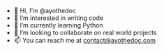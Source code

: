 - 👋 Hi, I’m @ayothedoc
- 👀 I’m interested in writing code
- 🌱 I’m currently learning Python
- 💞️ I’m looking to collaborate on real world projects
- 📫 You can reach me at contact@ayothedoc.com

<!---
ayothedoc/ayothedoc is a ✨ special ✨ repository because its `README.md` (this file) appears on your GitHub profile.
You can click the Preview link to take a look at your changes.
--->
